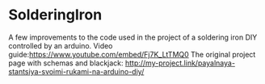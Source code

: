 # SolderingIron

A few improvements to the code used in the project of a soldering iron DIY controlled by an arduino.
Video guide:https://www.youtube.com/embed/Fj7K_LtTMQ0
The original project page with schemas and blackjack: http://my-project.link/payalnaya-stantsiya-svoimi-rukami-na-arduino-diy/
